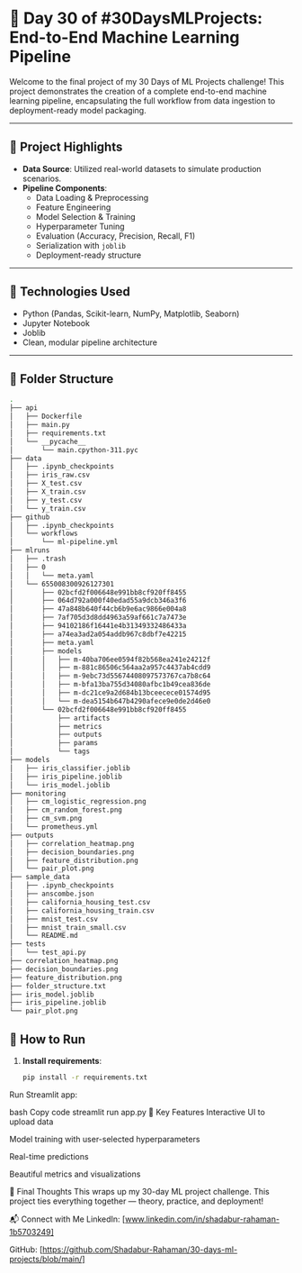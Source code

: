 # 🧠 Day 30 of #30DaysMLProjects: End-to-End Machine Learning Pipeline

Welcome to the final project of my 30 Days of ML Projects challenge! This project demonstrates the creation of a complete end-to-end machine learning pipeline, encapsulating the full workflow from data ingestion to deployment-ready model packaging.

---

## 🚀 Project Highlights

- **Data Source**: Utilized real-world datasets to simulate production scenarios.
- **Pipeline Components**:
  - Data Loading & Preprocessing
  - Feature Engineering
  - Model Selection & Training
  - Hyperparameter Tuning
  - Evaluation (Accuracy, Precision, Recall, F1)
  - Serialization with `joblib`
  - Deployment-ready structure

---

## 🧰 Technologies Used

- Python (Pandas, Scikit-learn, NumPy, Matplotlib, Seaborn)
- Jupyter Notebook
- Joblib
- Clean, modular pipeline architecture

---

## 📁 Folder Structure
```bash
.
├── api
│   ├── Dockerfile
│   ├── main.py
│   ├── requirements.txt
│   └── __pycache__
│       └── main.cpython-311.pyc
├── data
│   ├── .ipynb_checkpoints
│   ├── iris_raw.csv
│   ├── X_test.csv
│   ├── X_train.csv
│   ├── y_test.csv
│   └── y_train.csv
├── github
│   ├── .ipynb_checkpoints
│   └── workflows
│       └── ml-pipeline.yml
├── mlruns
│   ├── .trash
│   ├── 0
│   │   └── meta.yaml
│   └── 655008300926127301
│       ├── 02bcfd2f006648e991bb8cf920ff8455
│       ├── 064d792a000f40edad55a9dcb346a3f6
│       ├── 47a848b640f44cb6b9e6ac9866e004a8
│       ├── 7af705d3d8dd4963a59af661c7a7473e
│       ├── 94102186f16441e4b31349332486433a
│       ├── a74ea3ad2a054addb967c8dbf7e42215
│       ├── meta.yaml
│       ├── models
│       │   ├── m-40ba706ee0594f82b568ea241e24212f
│       │   ├── m-881c86506c564aa2a957c4437ab4cdd9
│       │   ├── m-9ebc73d55674408097573767ca7b8c64
│       │   ├── m-bfa13ba755d34080afbc1b49cea836de
│       │   ├── m-dc21ce9a2d684b13bceecece01574d95
│       │   └── m-dea5154b647b4290afece9e0de2d46e0
│       └── 02bcfd2f006648e991bb8cf920ff8455
│           ├── artifacts
│           ├── metrics
│           ├── outputs
│           ├── params
│           └── tags
├── models
│   ├── iris_classifier.joblib
│   ├── iris_pipeline.joblib
│   └── iris_model.joblib
├── monitoring
│   ├── cm_logistic_regression.png
│   ├── cm_random_forest.png
│   ├── cm_svm.png
│   └── prometheus.yml
├── outputs
│   ├── correlation_heatmap.png
│   ├── decision_boundaries.png
│   ├── feature_distribution.png
│   └── pair_plot.png
├── sample_data
│   ├── .ipynb_checkpoints
│   ├── anscombe.json
│   ├── california_housing_test.csv
│   ├── california_housing_train.csv
│   ├── mnist_test.csv
│   ├── mnist_train_small.csv
│   └── README.md
├── tests
│   └── test_api.py
├── correlation_heatmap.png
├── decision_boundaries.png
├── feature_distribution.png
├── folder_structure.txt
├── iris_model.joblib
├── iris_pipeline.joblib
└── pair_plot.png

```
## 🚦 How to Run

1. **Install requirements**:
   ```bash
   pip install -r requirements.txt
Run Streamlit app:

bash
Copy code
streamlit run app.py
🧾 Key Features
Interactive UI to upload data

Model training with user-selected hyperparameters

Real-time predictions

Beautiful metrics and visualizations

🎉 Final Thoughts
This wraps up my 30-day ML project challenge. This project ties everything together — theory, practice, and deployment!

📬 Connect with Me
LinkedIn: [www.linkedin.com/in/shadabur-rahaman-1b5703249]

GitHub: [https://github.com/Shadabur-Rahaman/30-days-ml-projects/blob/main/]

